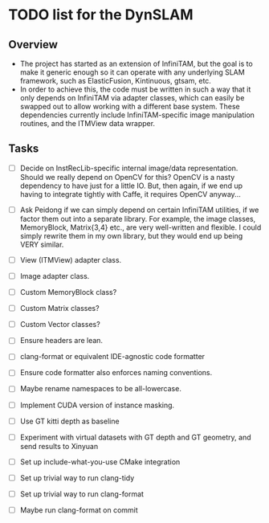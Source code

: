 # TODO list for the DynSLAM

## Overview
 * The project has started as an extension of InfiniTAM, but the goal is to make it generic enough
 so it can operate with any underlying SLAM framework, such as ElasticFusion, Kintinuous, gtsam, etc.
 * In order to achieve this, the code must be written in such a way that it only depends on
 InfiniTAM via adapter classes, which can easily be swapped out to allow working with a different
 base system. These dependencies currently include InfiniTAM-specific image manipulation routines,
 and the ITMView data wrapper.
 
## Tasks

 - [ ] Decide on InstRecLib-specific internal image/data representation. Should we really depend on OpenCV for this? OpenCV is a nasty dependency to have just for a little IO. But, then again, if we end up having to integrate tightly with Caffe, it requires OpenCV anyway...
 - [ ] Ask Peidong if we can simply depend on certain InfiniTAM utilities, if we factor them out
       into a separate library. For example, the image classes, MemoryBlock, Matrix{3,4} etc., are
       very well-written and flexible. I could simply rewrite them in my own library, but they would
       end up being VERY similar.
 - [ ] View (ITMView) adapter class.
 - [ ] Image adapter class.
 - [ ] Custom MemoryBlock class?
 - [ ] Custom Matrix classes?
 - [ ] Custom Vector classes?
 - [ ] Ensure headers are lean.
 - [ ] clang-format or equivalent IDE-agnostic code formatter
 - [ ] Ensure code formatter also enforces naming conventions.
 - [ ] Maybe rename namespaces to be all-lowercase.
 - [ ] Implement CUDA version of instance masking.
 - [ ] Use GT kitti depth as baseline
 - [ ] Experiment with virtual datasets with GT depth and GT geometry, and send
       results to Xinyuan
 - [ ] Set up include-what-you-use CMake integration
 - [ ] Set up trivial way to run clang-tidy
 - [ ] Set up trivial way to run clang-format
 - [ ] Maybe run clang-format on commit
 

